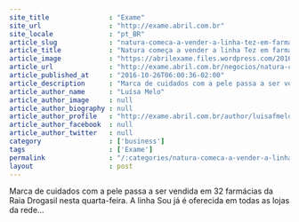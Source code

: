 ```yaml
---
site_title               : "Exame"
site_url                 : "http://exame.abril.com.br"
site_locale              : "pt_BR"
article_slug             : "natura-comeca-a-vender-a-linha-tez-em-farmacias"
article_title            : "Natura começa a vender a linha Tez em farmácias"
article_image            : "https://abrilexame.files.wordpress.com/2016/10/tez_ciclo14-16_0001.jpg?quality=70&strip=all&w=680"
article_url              : "http://exame.abril.com.br/negocios/natura-comeca-a-vender-a-linha-tez-em-farmacias/"
article_published_at     : "2016-10-26T06:00:36-02:00"
article_description      : "Marca de cuidados com a pele passa a ser vendida em 32 farmácias da Raia Drogasil nesta quarta-feira. A linha Sou já é oferecida em todas as lojas da rede..."
article_author_name      : "Luísa Melo"
article_author_image     : null
article_author_biography : null
article_author_profile   : "http://exame.abril.com.br/author/luisafmelo/"
article_author_facebook  : null
article_author_twitter   : null
category                 : ['business']
tags                     : ['Exame']
permalink                : "/:categories/natura-comeca-a-vender-a-linha-tez-em-farmacias/"
layout                   : post
---
```


Marca de cuidados com a pele passa a ser vendida em 32 farmácias da Raia Drogasil nesta quarta-feira. A linha Sou já é oferecida em todas as lojas da rede...
